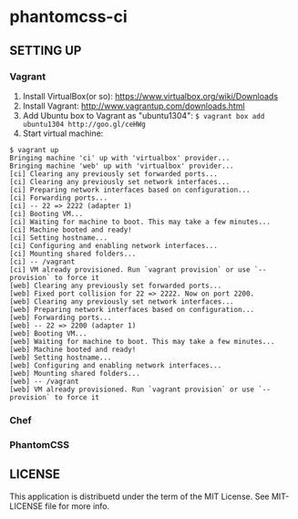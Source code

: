 phantomcss-ci
=============

SETTING UP
-----

### Vagrant

1. Install VirtualBox(or so): https://www.virtualbox.org/wiki/Downloads
2. Install Vagrant: http://www.vagrantup.com/downloads.html
3. Add Ubuntu box to Vagrant as "ubuntu1304": `$ vagrant box add ubuntu1304 http://goo.gl/ceHWg`
4. Start virtual machine:

```
$ vagrant up
Bringing machine 'ci' up with 'virtualbox' provider...
Bringing machine 'web' up with 'virtualbox' provider...
[ci] Clearing any previously set forwarded ports...
[ci] Clearing any previously set network interfaces...
[ci] Preparing network interfaces based on configuration...
[ci] Forwarding ports...
[ci] -- 22 => 2222 (adapter 1)
[ci] Booting VM...
[ci] Waiting for machine to boot. This may take a few minutes...
[ci] Machine booted and ready!
[ci] Setting hostname...
[ci] Configuring and enabling network interfaces...
[ci] Mounting shared folders...
[ci] -- /vagrant
[ci] VM already provisioned. Run `vagrant provision` or use `--provision` to force it
[web] Clearing any previously set forwarded ports...
[web] Fixed port collision for 22 => 2222. Now on port 2200.
[web] Clearing any previously set network interfaces...
[web] Preparing network interfaces based on configuration...
[web] Forwarding ports...
[web] -- 22 => 2200 (adapter 1)
[web] Booting VM...
[web] Waiting for machine to boot. This may take a few minutes...
[web] Machine booted and ready!
[web] Setting hostname...
[web] Configuring and enabling network interfaces...
[web] Mounting shared folders...
[web] -- /vagrant
[web] VM already provisioned. Run `vagrant provision` or use `--provision` to force it
```

### Chef

### PhantomCSS


LICENSE
-------
This application is distribuetd under the term of the MIT License. See MIT-LICENSE file for more info.

